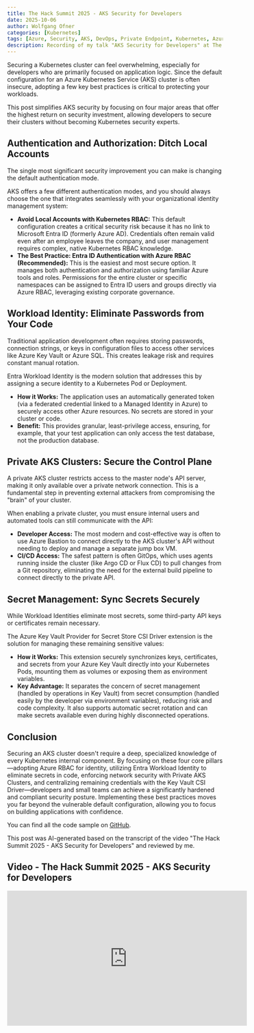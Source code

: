 ```yaml
---
title: The Hack Summit 2025 - AKS Security for Developers
date: 2025-10-06
author: Wolfgang Ofner
categories: [Kubernetes]
tags: [Azure, Security, AKS, DevOps, Private Endpoint, Kubernetes, Azure Container Registry, Azure Key Vault]
description: Recording of my talk "AKS Security for Developers" at The Hack Summit 2025 about securing an AKS cluster from a developer's perspective.
---
```


Securing a Kubernetes cluster can feel overwhelming, especially for developers who are primarily focused on application logic. Since the default configuration for an Azure Kubernetes Service (AKS) cluster is often insecure, adopting a few key best practices is critical to protecting your workloads.

This post simplifies AKS security by focusing on four major areas that offer the highest return on security investment, allowing developers to secure their clusters without becoming Kubernetes security experts.

## Authentication and Authorization: Ditch Local Accounts

The single most significant security improvement you can make is changing the default authentication mode.

AKS offers a few different authentication modes, and you should always choose the one that integrates seamlessly with your organizational identity management system:

- **Avoid Local Accounts with Kubernetes RBAC:** This default configuration creates a critical security risk because it has no link to Microsoft Entra ID (formerly Azure AD). Credentials often remain valid even after an employee leaves the company, and user management requires complex, native Kubernetes RBAC knowledge.
- **The Best Practice: Entra ID Authentication with Azure RBAC (Recommended):** This is the easiest and most secure option. It manages both authentication and authorization using familiar Azure tools and roles. Permissions for the entire cluster or specific namespaces can be assigned to Entra ID users and groups directly via Azure RBAC, leveraging existing corporate governance.

## Workload Identity: Eliminate Passwords from Your Code

Traditional application development often requires storing passwords, connection strings, or keys in configuration files to access other services like Azure Key Vault or Azure SQL. This creates leakage risk and requires constant manual rotation.

Entra Workload Identity is the modern solution that addresses this by assigning a secure identity to a Kubernetes Pod or Deployment.

- **How it Works:** The application uses an automatically generated token (via a federated credential linked to a Managed Identity in Azure) to securely access other Azure resources. No secrets are stored in your cluster or code.
- **Benefit:** This provides granular, least-privilege access, ensuring, for example, that your test application can only access the test database, not the production database.

## Private AKS Clusters: Secure the Control Plane

A private AKS cluster restricts access to the master node's API server, making it only available over a private network connection. This is a fundamental step in preventing external attackers from compromising the "brain" of your cluster.

When enabling a private cluster, you must ensure internal users and automated tools can still communicate with the API:

- **Developer Access:** The most modern and cost-effective way is often to use Azure Bastion to connect directly to the AKS cluster's API without needing to deploy and manage a separate jump box VM.
- **CI/CD Access:** The safest pattern is often GitOps, which uses agents running inside the cluster (like Argo CD or Flux CD) to pull changes from a Git repository, eliminating the need for the external build pipeline to connect directly to the private API.

## Secret Management: Sync Secrets Securely

While Workload Identities eliminate most secrets, some third-party API keys or certificates remain necessary.

The Azure Key Vault Provider for Secret Store CSI Driver extension is the solution for managing these remaining sensitive values:

- **How it Works:** This extension securely synchronizes keys, certificates, and secrets from your Azure Key Vault directly into your Kubernetes Pods, mounting them as volumes or exposing them as environment variables.
- **Key Advantage:** It separates the concern of secret management (handled by operations in Key Vault) from secret consumption (handled easily by the developer via environment variables), reducing risk and code complexity. It also supports automatic secret rotation and can make secrets available even during highly disconnected operations.

## Conclusion

Securing an AKS cluster doesn't require a deep, specialized knowledge of every Kubernetes internal component. By focusing on these four core pillars—adopting Azure RBAC for identity, utilizing Entra Workload Identity to eliminate secrets in code, enforcing network security with Private AKS Clusters, and centralizing remaining credentials with the Key Vault CSI Driver—developers and small teams can achieve a significantly hardened and compliant security posture. Implementing these best practices moves you far beyond the vulnerable default configuration, allowing you to focus on building applications with confidence.

You can find all the code sample on <a href="https://github.com/WolfgangOfner/Youtube/tree/main/The%20Hack%20Summit%202025%20-%20AKS%20Security%20for%20Developers" target="_blank" rel="noopener noreferrer">GitHub</a>.

This post was AI-generated based on the transcript of the video "The Hack Summit 2025 - AKS Security for Developers" and reviewed by me.

## Video - The Hack Summit 2025 - AKS Security for Developers

<iframe width="560" height="315" src="https://www.youtube.com/embed/kymejuB0CZI" title="YouTube video player" frameborder="0" allow="accelerometer; autoplay; clipboard-write; encrypted-media; gyroscope; picture-in-picture; web-share" referrerpolicy="strict-origin-when-cross-origin" allowfullscreen></iframe>